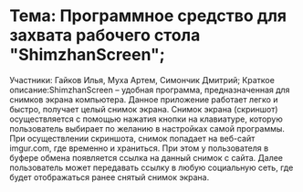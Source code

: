 # Тема: Программное средство для захвата рабочего стола "ShimzhanScreen";
Участники: Гайков Илья, Муха Артем, Симончик Дмитрий;
Краткое описание:ShimzhanScreen – удобная программа, предназначенная для снимков экрана компьютера. Данное приложение работает легко и быстро, получает целый снимок экрана. Снимок экрана (скриншот) осуществляется с помощью нажатия кнопки на клавиатуре, которую пользователь выбирает по желанию в настройках самой программы. При осуществлении скриншота, снимок попадает на веб-сайт imgur.com, где временно и храниться. При этом у пользователя в буфере обмена появляется ссылка на данный снимок с сайта. Далее пользователь может передавать ссылку в любую социальную сеть, где будет отображаться ранее снятый снимок экрана.
